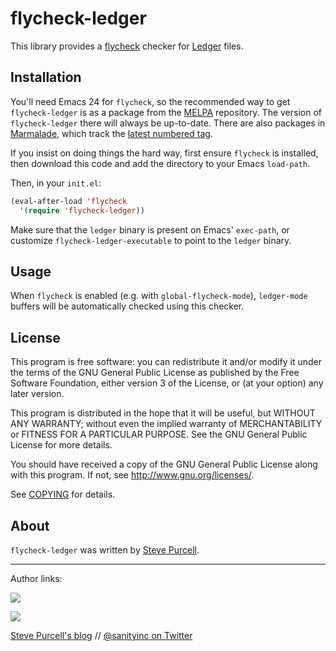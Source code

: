 flycheck-ledger
===============

This library provides a [flycheck][] checker for [Ledger] files.

Installation
------------

You'll need Emacs 24 for `flycheck`, so the recommended way to get
`flycheck-ledger` is as a package from the [MELPA][melpa]
repository. The version of `flycheck-ledger` there will always be
up-to-date. There are also packages in [Marmalade][marmalade], which
track the [latest numbered tag][tags].

If you insist on doing things the hard way, first ensure `flycheck` is
installed, then download this code and add the directory to your Emacs
`load-path`.

Then, in your `init.el`:

```lisp
(eval-after-load 'flycheck
  '(require 'flycheck-ledger))
```

Make sure that the `ledger` binary is present on Emacs' `exec-path`, or
customize `flycheck-ledger-executable` to point to the `ledger`
binary.

Usage
-----

When `flycheck` is enabled (e.g. with `global-flycheck-mode`), `ledger-mode`
buffers will be automatically checked using this checker.

License
-------

This program is free software: you can redistribute it and/or modify it under
the terms of the GNU General Public License as published by the Free Software
Foundation, either version 3 of the License, or (at your option) any later
version.

This program is distributed in the hope that it will be useful, but WITHOUT ANY
WARRANTY; without even the implied warranty of MERCHANTABILITY or FITNESS FOR A
PARTICULAR PURPOSE.  See the GNU General Public License for more details.

You should have received a copy of the GNU General Public License along with
this program.  If not, see http://www.gnu.org/licenses/.

See
[COPYING](https://github.com/purcell/flycheck-ledger/blob/master/COPYING)
for details.

About
-----

`flycheck-ledger` was written by [Steve Purcell](https://github.com/purcell).

<hr>

Author links:

[![](http://api.coderwall.com/purcell/endorsecount.png)](http://coderwall.com/purcell)

[![](http://www.linkedin.com/img/webpromo/btn_liprofile_blue_80x15.png)](http://uk.linkedin.com/in/stevepurcell)

[Steve Purcell's blog](http://www.sanityinc.com/) // [@sanityinc on Twitter](https://twitter.com/sanityinc)

[flycheck]: https://github.com/flycheck/flycheck
[tags]: https://github.com/purcell/flycheck-ledger/tags
[ledger]: https://ledger-cli.org/
[marmalade]: http://marmalade-repo.org
[melpa]: http://melpa.milkbox.net
